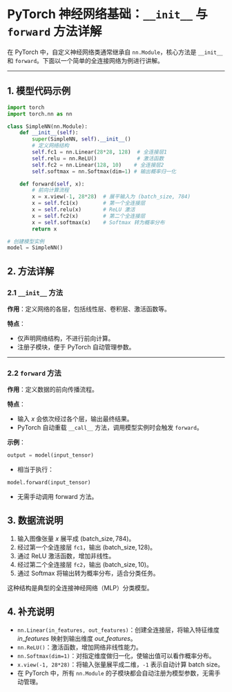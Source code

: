 # PyTorch 神经网络基础：`__init__` 与 `forward` 方法详解

在 PyTorch 中，自定义神经网络类通常继承自 `nn.Module`，核心方法是 `__init__` 和 `forward`。下面以一个简单的全连接网络为例进行讲解。

---

## 1. 模型代码示例

```python
import torch
import torch.nn as nn

class SimpleNN(nn.Module):
    def __init__(self):
        super(SimpleNN, self).__init__()
        # 定义网络结构
        self.fc1 = nn.Linear(28*28, 128)  # 全连接层1
        self.relu = nn.ReLU()             # 激活函数
        self.fc2 = nn.Linear(128, 10)    # 全连接层2
        self.softmax = nn.Softmax(dim=1) # 输出概率归一化

    def forward(self, x):
        # 前向计算流程
        x = x.view(-1, 28*28)  # 展平输入为 (batch_size, 784)
        x = self.fc1(x)        # 第一个全连接层
        x = self.relu(x)       # ReLU 激活
        x = self.fc2(x)        # 第二个全连接层
        x = self.softmax(x)    # Softmax 转为概率分布
        return x

# 创建模型实例
model = SimpleNN()
```
## 2. 方法详解

### 2.1 `__init__` 方法

**作用**：定义网络的各层，包括线性层、卷积层、激活函数等。

**特点**：

- 仅声明网络结构，不进行前向计算。
- 注册子模块，便于 PyTorch 自动管理参数。

---

### 2.2 `forward` 方法

**作用**：定义数据的前向传播流程。

**特点**：

- 输入 $x$ 会依次经过各个层，输出最终结果。
- PyTorch 自动重载 `__call__` 方法，调用模型实例时会触发 `forward`。

**示例**：

```python
output = model(input_tensor)
```
- 相当于执行：

```python
model.forward(input_tensor)
```
- 无需手动调用 forward 方法。
## 3. 数据流说明

1. 输入图像张量 $x$ 展平成 $(\text{batch\_size}, 784)$。
2. 经过第一个全连接层 `fc1`，输出 $(\text{batch\_size}, 128)$。
3. 通过 ReLU 激活函数，增加非线性。
4. 经过第二个全连接层 `fc2`，输出 $(\text{batch\_size}, 10)$。
5. 通过 Softmax 将输出转为概率分布，适合分类任务。

这种结构是典型的全连接神经网络（MLP）分类模型。
## 4. 补充说明

- `nn.Linear(in_features, out_features)`：创建全连接层，将输入特征维度 $in\_features$ 映射到输出维度 $out\_features$。
- `nn.ReLU()`：激活函数，增加网络非线性能力。
- `nn.Softmax(dim=1)`：对指定维度做归一化，使输出值可以看作概率分布。
- `x.view(-1, 28*28)`：将输入张量展平成二维，`-1` 表示自动计算 batch size。
- 在 PyTorch 中，所有 `nn.Module` 的子模块都会自动注册为模型参数，无需手动管理。
